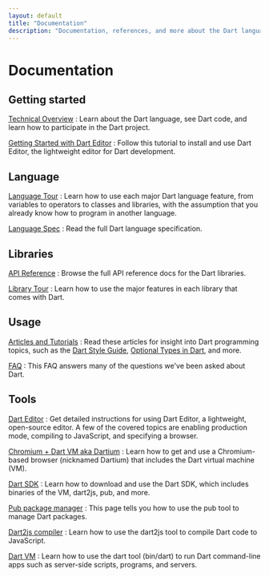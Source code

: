 ```yaml
---
layout: default
title: "Documentation"
description: "Documentation, references, and more about the Dart language, libraries, and tools."
---
```


# Documentation

## Getting started

[Technical Overview](/docs/technical-overview/)
: Learn about the Dart language, see Dart code, and
learn how to participate in the Dart project.

[Getting Started with Dart Editor](/docs/editor/getting-started/)
: Follow this tutorial to install and use Dart Editor, the
lightweight editor for Dart development.

## Language

[Language Tour](/docs/language-tour/)
: Learn how to use each major Dart language feature, from variables to
operators to classes and libraries, with the assumption that you already
know how to program in another language.

[Language Spec](/docs/spec/)
: Read the full Dart language specification.

## Libraries

[API Reference](http://api.dartlang.org)
: Browse the full API reference docs for the Dart libraries.

[Library Tour](/docs/library-tour/)
: Learn how to use the major features in each library that comes with Dart.

## Usage

[Articles and Tutorials](/articles/)
: Read these articles for insight into Dart programming topics,
such as the [Dart Style Guide](http://localhost:8080/articles/style-guide/),
[Optional Types in Dart](http://localhost:8080/articles/optional-types/), and more.

[FAQ](/support/faq.html)
: This FAQ answers many of the questions we've been asked about Dart.

## Tools

[Dart Editor](/docs/editor/)
: Get detailed instructions for using Dart Editor, a lightweight, open-source editor.
A few of the covered topics are enabling production mode, compiling to JavaScript, and specifying a browser.

[Chromium + Dart VM aka Dartium](/dartium/)
: Learn how to get and use a Chromium-based browser (nicknamed Dartium) that
includes the Dart virtual machine (VM).

[Dart SDK](/docs/sdk/)
: Learn how to download and use the Dart SDK, which includes binaries of the VM, 
dart2js, pub, and more.

[Pub package manager](/docs/pub-package-manager/)
: This page tells you how to use the pub tool to manage Dart packages.

[Dart2js compiler](/docs/dart2js/)
: Learn how to use the dart2js tool to compile Dart code to JavaScript.

[Dart VM](/docs/standalone-dart-vm/)
: Learn how to use the dart tool (bin/dart) to run Dart command-line apps
such as server-side scripts, programs, and servers.